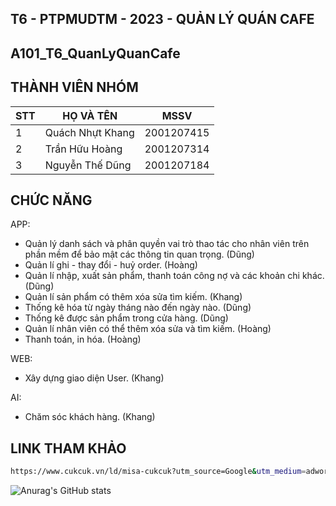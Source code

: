 ## T6 - PTPMUDTM - 2023 - QUẢN LÝ QUÁN CAFE
## A101_T6_QuanLyQuanCafe
## THÀNH VIÊN NHÓM
| STT | HỌ VÀ TÊN | MSSV|
| ------ | ------ | ------ |
| 1 | Quách Nhựt Khang | 2001207415 |
| 2 | Trần Hữu Hoàng | 2001207314 |
| 3 | Nguyễn Thế Dũng | 2001207184 |


## CHỨC NĂNG
APP:
- Quản lý danh sách và phân quyền vai trò thao tác cho nhân viên trên phần mềm để bảo mật các thông tin quan trọng.  (Dũng)
- Quản lí ghi - thay đổi - huỷ order.  (Hoàng)
- Quản lí nhập, xuất sản phẩm, thanh toán công nợ và các khoản chi khác.  (Dũng)
- Quản lí sản phẩm có thêm xóa sửa tìm kiếm.  (Khang)
- Thống kê hóa từ ngày tháng nào đến ngày nào.   (Dũng)
- Thống kê được sản phẩm trong cửa hàng.   (Dũng)
- Quản lí nhân viên có thể thêm xóa sửa và tìm kiếm.  (Hoàng)
- Thanh toán, in hóa.  (Hoàng)

  
WEB:
- Xây dựng giao diện User.  (Khang)
  
AI:
- Chăm sóc khách hàng.  (Khang)
## LINK THAM KHẢO
```sh
https://www.cukcuk.vn/ld/misa-cukcuk?utm_source=Google&utm_medium=adword&utm_campaign=08-Cafe%20%5B00%5D&utm_content=Nh%C3%B3m%20qu%E1%BA%A3ng%20c%C3%A1o%201&utm_term=ph%E1%BA%A7n%20m%E1%BB%81m%20qu%E1%BA%A3n%20l%C3%BD%20qu%C3%A1n%20cafe&gad=1&gclid=CjwKCAjwoqGnBhAcEiwAwK-OkbSoRyxO-8CKwNuiKM6UqjVQIwIyxli-8H768fv3s-RuDsLDKovA6RoC67UQAvD_BwE
```

![Anurag's GitHub stats](https://github-readme-stats.vercel.app/api?username=anuraghazra&show_icons=true&theme=radical)

